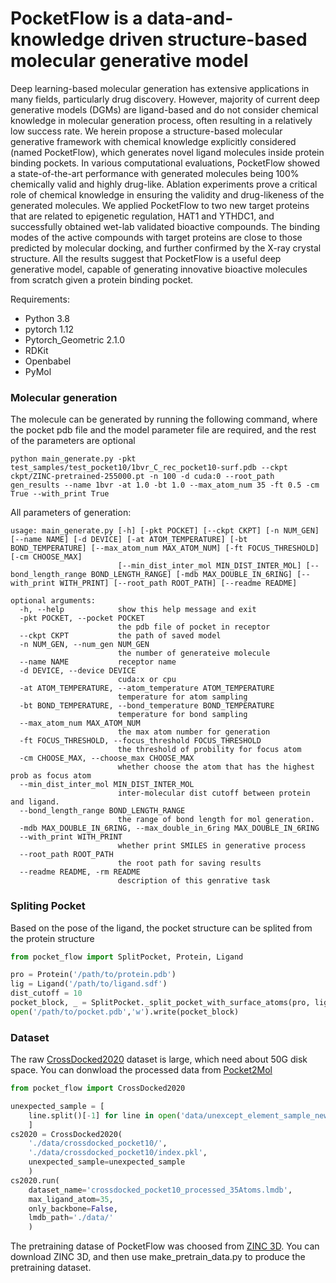 # PocketFlow is a data-and-knowledge driven structure-based molecular generative model

Deep learning-based molecular generation has extensive applications in many fields, particularly drug discovery. However, majority of current deep generative models (DGMs) are ligand-based and do not consider chemical knowledge in molecular generation process, often resulting in a relatively low success rate. We herein propose a structure-based molecular generative framework with chemical knowledge explicitly considered (named PocketFlow), which generates novel ligand molecules inside protein binding pockets. In various computational evaluations, PocketFlow showed a state-of-the-art performance with generated molecules being 100% chemically valid and highly drug-like. Ablation experiments prove a critical role of chemical knowledge in ensuring the validity and drug-likeness of the generated molecules. We applied PocketFlow to two new target proteins that are related to epigenetic regulation, HAT1 and YTHDC1, and successfully obtained wet-lab validated bioactive compounds. The binding modes of the active compounds with target proteins are close to those predicted by molecular docking, and further confirmed by the X-ray crystal structure. All the results suggest that PocketFlow is a useful deep generative model, capable of generating innovative bioactive molecules from scratch given a protein binding pocket.

Requirements:
* Python 3.8
* pytorch 1.12
* Pytorch_Geometric 2.1.0
* RDKit
* Openbabel
* PyMol

### Molecular generation
The molecule can be generated by running the following command, where the pocket pdb file and the model parameter file are required, and the rest of the parameters are optional
~~~
python main_generate.py -pkt test_samples/test_pocket10/1bvr_C_rec_pocket10-surf.pdb --ckpt ckpt/ZINC-pretrained-255000.pt -n 100 -d cuda:0 --root_path gen_results --name 1bvr -at 1.0 -bt 1.0 --max_atom_num 35 -ft 0.5 -cm True --with_print True
~~~
All parameters of generation:
~~~
usage: main_generate.py [-h] [-pkt POCKET] [--ckpt CKPT] [-n NUM_GEN] [--name NAME] [-d DEVICE] [-at ATOM_TEMPERATURE] [-bt BOND_TEMPERATURE] [--max_atom_num MAX_ATOM_NUM] [-ft FOCUS_THRESHOLD] [-cm CHOOSE_MAX]
                        [--min_dist_inter_mol MIN_DIST_INTER_MOL] [--bond_length_range BOND_LENGTH_RANGE] [-mdb MAX_DOUBLE_IN_6RING] [--with_print WITH_PRINT] [--root_path ROOT_PATH] [--readme README]

optional arguments:
  -h, --help            show this help message and exit
  -pkt POCKET, --pocket POCKET
                        the pdb file of pocket in receptor
  --ckpt CKPT           the path of saved model
  -n NUM_GEN, --num_gen NUM_GEN
                        the number of generateive molecule
  --name NAME           receptor name
  -d DEVICE, --device DEVICE
                        cuda:x or cpu
  -at ATOM_TEMPERATURE, --atom_temperature ATOM_TEMPERATURE
                        temperature for atom sampling
  -bt BOND_TEMPERATURE, --bond_temperature BOND_TEMPERATURE
                        temperature for bond sampling
  --max_atom_num MAX_ATOM_NUM
                        the max atom number for generation
  -ft FOCUS_THRESHOLD, --focus_threshold FOCUS_THRESHOLD
                        the threshold of probility for focus atom
  -cm CHOOSE_MAX, --choose_max CHOOSE_MAX
                        whether choose the atom that has the highest prob as focus atom
  --min_dist_inter_mol MIN_DIST_INTER_MOL
                        inter-molecular dist cutoff between protein and ligand.
  --bond_length_range BOND_LENGTH_RANGE
                        the range of bond length for mol generation.
  -mdb MAX_DOUBLE_IN_6RING, --max_double_in_6ring MAX_DOUBLE_IN_6RING
  --with_print WITH_PRINT
                        whether print SMILES in generative process
  --root_path ROOT_PATH
                        the root path for saving results
  --readme README, -rm README
                        description of this genrative task

~~~

### Spliting Pocket
Based on the pose of the ligand, the pocket structure can be splited from the protein structure
~~~python
from pocket_flow import SplitPocket, Protein, Ligand

pro = Protein('/path/to/protein.pdb')
lig = Ligand('/path/to/ligand.sdf')
dist_cutoff = 10
pocket_block, _ = SplitPocket._split_pocket_with_surface_atoms(pro, lig, dist_cutoff)
open('/path/to/pocket.pdb','w').write(pocket_block)
~~~

### Dataset
The raw [CrossDocked2020](https://bits.csb.pitt.edu/files/crossdock2020/) dataset is large, which need about 50G disk space. You can donwload the processed data from [Pocket2Mol](https://github.com/pengxingang/Pocket2Mol/blob/main/data/README.md)

~~~python
from pocket_flow import CrossDocked2020

unexpected_sample = [
    line.split()[-1] for line in open('data/unexcept_element_sample_new.csv').read().split('\n')
    ]
cs2020 = CrossDocked2020(
    './data/crossdocked_pocket10/',
    './data/crossdocked_pocket10/index.pkl',
    unexpected_sample=unexpected_sample
    )
cs2020.run(
    dataset_name='crossdocked_pocket10_processed_35Atoms.lmdb',
    max_ligand_atom=35,
    only_backbone=False,
    lmdb_path='./data/'
    )
~~~

The pretraining datase of PocketFlow was choosed from [ZINC 3D](https://zinc.docking.org/tranches/home/). You can download ZINC 3D, and then use make_pretrain_data.py to produce the pretraining dataset.

